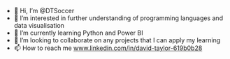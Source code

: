 - 👋 Hi, I’m @DTSoccer
- 👀 I’m interested in further understanding of programming languages and data visualisation 
- 🌱 I’m currently learning Python and Power BI
- 💞️ I’m looking to collaborate on any projects that I can apply my learning 
- 📫 How to reach me www.linkedin.com/in/david-taylor-619b0b28

<!---
DTSoccer/DTSoccer is a ✨ special ✨ repository because its `README.md` (this file) appears on your GitHub profile.
You can click the Preview link to take a look at your changes.
--->
